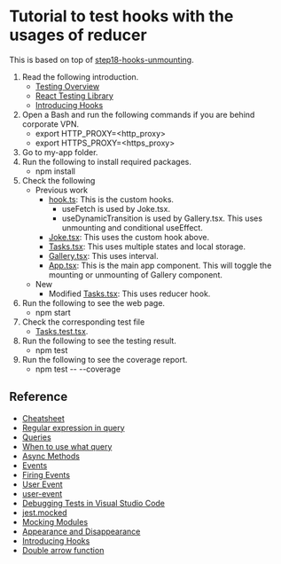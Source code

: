 # Tutorial to test hooks with the usages of reducer

This is based on top of [step18-hooks-unmounting](../step18-hooks-unmounting/).

1. Read the following introduction.
   - [Testing Overview](https://reactjs.org/docs/testing.html)
   - [React Testing Library](https://testing-library.com/docs/react-testing-library/intro)
   - [Introducing Hooks](https://reactjs.org/docs/hooks-intro.html)
2. Open a Bash and run the following commands if you are behind corporate VPN.
   - export HTTP_PROXY=<http_proxy>
   - export HTTPS_PROXY=<https_proxy>
3. Go to my-app folder.
4. Run the following to install required packages.
   - npm install
5. Check the following
   - Previous work
      - [hook.ts](./my-app/src/hook.ts): This is the custom hooks.
         - useFetch is used by Joke.tsx.
         - useDynamicTransition is used by Gallery.tsx. This uses unmounting and conditional useEffect.
      - [Joke.tsx](./my-app/src/Joke.tsx): This uses the custom hook above.
      - [Tasks.tsx](./my-app/src/Tasks.tsx): This uses multiple states and local storage.
      - [Gallery.tsx](./my-app/src/Gallery.tsx): This uses interval.
      - [App.tsx](./my-app/src/App.tsx): This is the main app component. This will toggle the mounting or unmounting of Gallery component.
   - New
      - Modified [Tasks.tsx](./my-app/src/Tasks.tsx): This uses reducer hook.
6. Run the following to see the web page.
   - npm start
7. Check the corresponding test file
   - [Tasks.test.tsx](./my-app/src/Tasks.test.tsx).
8. Run the following to see the testing result.
   - npm test
9. Run the following to see the coverage report.
   - npm test -- --coverage

## Reference

- [Cheatsheet](https://testing-library.com/docs/react-testing-library/cheatsheet)
- [Regular expression in query](https://testing-library.com/docs/queries/about/#textmatch)
- [Queries](https://testing-library.com/docs/react-testing-library/cheatsheet#queries)
- [When to use what query](https://testing-library.com/docs/queries/about/#priority)
- [Async Methods](https://testing-library.com/docs/dom-testing-library/api-async/)
- [Events](https://testing-library.com/docs/react-testing-library/cheatsheet#events)
- [Firing Events](https://testing-library.com/docs/dom-testing-library/api-events/)
- [User Event](https://testing-library.com/docs/user-event/intro/)
- [user-event](https://testing-library.com/docs/ecosystem-user-event/)
- [Debugging Tests in Visual Studio Code](https://create-react-app.dev/docs/debugging-tests/#debugging-tests-in-visual-studio-code)
- [jest.mocked](https://jestjs.io/docs/jest-object#jestmockedtitem-t-deep--false)
- [Mocking Modules](https://jestjs.io/docs/27.x/mock-functions#mocking-modules)
- [Appearance and Disappearance](https://testing-library.com/docs/guide-disappearance/)
- [Introducing Hooks](https://reactjs.org/docs/hooks-intro.html)
- [Double arrow function](https://splunktool.com/what-do-multiple-arrow-functions-mean-in-javascript)
